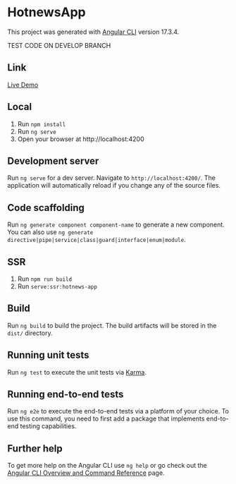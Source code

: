 # HotnewsApp

This project was generated with [Angular CLI](https://github.com/angular/angular-cli) version 17.3.4.

TEST CODE ON DEVELOP BRANCH

## Link

[Live Demo](https://trending-news.onrender.com/)

## Local

1. Run `npm install`
2. Run `ng serve`
3. Open your browser at http://localhost:4200

## Development server

Run `ng serve` for a dev server.
Navigate to `http://localhost:4200/`.
The application will automatically reload if you change any of the source files.

## Code scaffolding

Run `ng generate component component-name` to generate a new component. You can also use `ng generate directive|pipe|service|class|guard|interface|enum|module`.

## SSR

1. Run `npm run build`
2. Run `serve:ssr:hotnews-app`

## Build

Run `ng build` to build the project. The build artifacts will be stored in the `dist/` directory.

## Running unit tests

Run `ng test` to execute the unit tests via [Karma](https://karma-runner.github.io).

## Running end-to-end tests

Run `ng e2e` to execute the end-to-end tests via a platform of your choice. To use this command, you need to first add a package that implements end-to-end testing capabilities.

## Further help

To get more help on the Angular CLI use `ng help` or go check out the [Angular CLI Overview and Command Reference](https://angular.io/cli) page.
